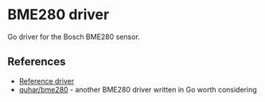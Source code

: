 # BME280 driver

Go driver for the Bosch BME280 sensor.

## References
* [Reference driver](https://github.com/BoschSensortec/BME280_driver)
* [quhar/bme280](https://github.com/quhar/bme280) - another BME280 driver written in Go worth considering
 


